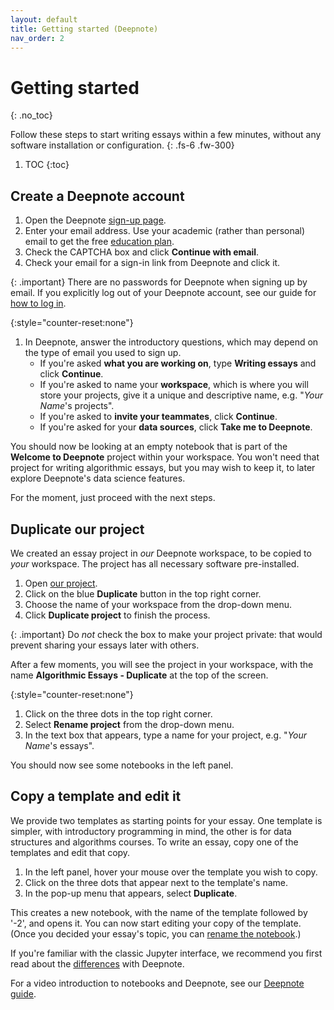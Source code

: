 ```yaml
---
layout: default
title: Getting started (Deepnote)
nav_order: 2
---
```


# Getting started
{: .no_toc}

Follow these steps to start writing essays within a few minutes,
without any software installation or configuration.
{: .fs-6 .fw-300}

1. TOC
{:toc}

## Create a Deepnote account

1. Open the Deepnote [sign-up page](https://deepnote.com/sign-up).
2. Enter your email address. Use your academic (rather than personal) email to get the free
   [education plan](https://deepnote.com/docs/edu-verification).
3. Check the CAPTCHA box and click **Continue with email**.
4. Check your email for a sign-in link from Deepnote and click it.

{: .important}
There are no passwords for Deepnote when signing up by email.
If you explicitly log out of your Deepnote account,
see our guide for [how to log in]({{site.baseurl}}/deepnote-how-to#log-in).

{:style="counter-reset:none"}
1. In Deepnote, answer the introductory questions, which may depend on
   the type of email you used to sign up.
   - If you're asked **what you are working on**, type **Writing essays** and click **Continue**.
   - If you're asked to name your **workspace**, which is where you will store your projects,
     give it a unique and descriptive name, e.g. "_Your Name_'s projects".
   - If you're asked to **invite your teammates**, click **Continue**.
   - If you're asked for your **data sources**, click **Take me to Deepnote**.

You should now be looking at an empty notebook that is part of
the **Welcome to Deepnote** project within your workspace.
You won't need that project for writing algorithmic essays, but
you may wish to keep it, to later explore Deepnote's data science features.

For the moment, just proceed with the next steps.

## Duplicate our project

We created an essay project in *our* Deepnote workspace, to be copied to *your* workspace.
The project has all necessary software pre-installed.

1. Open [our project](https://deepnote.com/workspace/lpsae-cc66-cd5cf5e4-ca6e-49d8-b6ee-dbbf202143d3/project/Algorithmic-Essays-acd23b74-5d63-4ef4-a991-3b8a049ddf6b).
2. Click on the blue **Duplicate** button in the top right corner.
3. Choose the name of your workspace from the drop-down menu.
4. Click **Duplicate project** to finish the process.

{: .important}
Do _not_ check the box to make your project private:
that would prevent sharing your essays later with others.

After a few moments, you will see the project in your workspace,
with the name **Algorithmic Essays - Duplicate** at the top of the screen.

{:style="counter-reset:none"}
1. Click on the three dots in the top right corner.
2. Select **Rename project** from the drop-down menu.
3. In the text box that appears, type a name for your project, e.g. "_Your Name_'s essays".

You should now see some notebooks in the left panel.

## Copy a template and edit it

We provide two templates as starting points for your essay.
One template is simpler, with introductory programming in mind,
the other is for data structures and algorithms courses.
To write an essay, copy one of the templates and edit that copy.

1. In the left panel, hover your mouse over the template you wish to copy.
2. Click on the three dots that appear next to the template's name.
3. In the pop-up menu that appears, select **Duplicate**.

This creates a new notebook, with the name of the template followed by '-2', and opens it.
You can now start editing your copy of the template.
(Once you decided your essay's topic, you can
[rename the notebook]({{site.baseurl}}/deepnote-how-to#rename-duplicate-download-or-delete-a-notebook-or-file).)

If you're familiar with the classic Jupyter interface, we recommend you first
read about the [differences]({{site.baseurl}}/deepnote-background#deepnote-vs-classic-notebook) with Deepnote.

For a video introduction to notebooks and Deepnote, see our [Deepnote guide]({{site.baseurl}}/deepnote).
